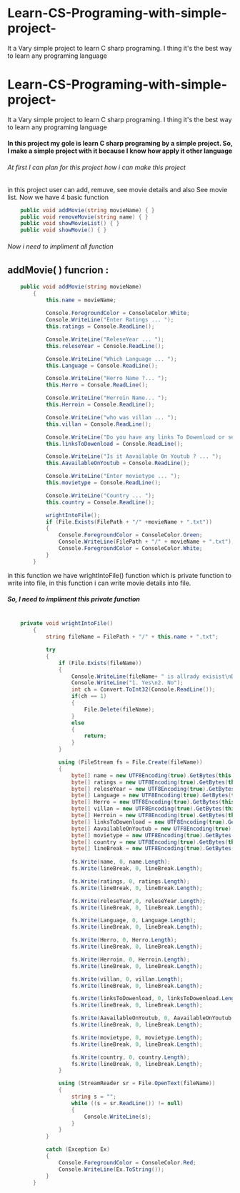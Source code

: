 # Learn-CS-Programing-with-simple-project-
It a Vary simple project to learn C sharp programing. I thing it's the best way to learn any programing language


# Learn-CS-Programing-with-simple-project-
It a Vary simple project to learn C sharp programing. I thing it's the best way to learn any programing language

#### In this project my gole is learn C sharp programing by a simple project. So, I make a simple project with it because I know how apply it other language

###### At first I can plan for this project how i can make this project
in this project user can add, remuve, see movie details and also See movie list. Now we have 4 basic function 
```csharp 
    public void addMovie(string movieName) { }
    public void removeMovie(string name) { } 
    public void showMovieList() { }
    public void showMovie() { } 
```

###### Now i need to impliment all function 

   ## addMovie( )  funcrion : 
   
```csharp
    public void addMovie(string movieName)
        {
            this.name = movieName;
            
            Console.ForegroundColor = ConsoleColor.White;
            Console.WriteLine("Enter Ratings ... ");
            this.ratings = Console.ReadLine();

            Console.WriteLine("ReleseYear ... ");
            this.releseYear = Console.ReadLine();

            Console.WriteLine("Which Language ... ");
            this.Language = Console.ReadLine();

            Console.WriteLine("Herro Name ?... ");
            this.Herro = Console.ReadLine();

            Console.WriteLine("Herroin Name... ");
            this.Herroin = Console.ReadLine();

            Console.WriteLine("who was villan ... ");
            this.villan = Console.ReadLine();

            Console.WriteLine("Do you have any links To Dowenload or see this movie... ");
            this.linksToDowenload = Console.ReadLine();

            Console.WriteLine("Is it Aavailable On Youtub ? ... ");
            this.AavailableOnYoutub = Console.ReadLine();

            Console.WriteLine("Enter movietype ... ");
            this.movietype = Console.ReadLine();

            Console.WriteLine("Country ... ");
            this.country = Console.ReadLine();

            wrightIntoFile();
            if (File.Exists(FilePath + "/" +movieName + ".txt"))
            {
                Console.ForegroundColor = ConsoleColor.Green;
                Console.WriteLine(FilePath + "/" + movieName + ".txt");
                Console.ForegroundColor = ConsoleColor.White;
            }
        }
```

in this function we have wrightIntoFile() function which is private function to write into file, in this function i can write movie details into file.

##### So, I need to impliment this private function
#
```csharp
    private void wrightIntoFile()
        {
            string fileName = FilePath + "/" + this.name + ".txt";

            try
            {
                if (File.Exists(fileName))
                {
                    Console.WriteLine(fileName+ " is allrady exisist\nDo you want to update it?");
                    Console.WriteLine("1. Yes\n2. No");
                    int ch = Convert.ToInt32(Console.ReadLine());
                    if(ch == 1)
                    {
                        File.Delete(fileName);
                    }
                    else
                    {
                        return;
                    }
                }

                using (FileStream fs = File.Create(fileName))
                {   
                    byte[] name = new UTF8Encoding(true).GetBytes(this.name);
                    byte[] ratings = new UTF8Encoding(true).GetBytes(this.ratings);
                    byte[] releseYear = new UTF8Encoding(true).GetBytes(this.releseYear);
                    byte[] Language = new UTF8Encoding(true).GetBytes(this.Language);
                    byte[] Herro = new UTF8Encoding(true).GetBytes(this.Herro);
                    byte[] villan = new UTF8Encoding(true).GetBytes(this.villan);
                    byte[] Herroin = new UTF8Encoding(true).GetBytes(this.Herroin);
                    byte[] linksToDowenload = new UTF8Encoding(true).GetBytes(this.linksToDowenload);
                    byte[] AavailableOnYoutub = new UTF8Encoding(true).GetBytes(this.AavailableOnYoutub);
                    byte[] movietype = new UTF8Encoding(true).GetBytes(this.movietype);
                    byte[] country = new UTF8Encoding(true).GetBytes(this.country);
                    byte[] lineBreak = new UTF8Encoding(true).GetBytes("\n");
                    
                    fs.Write(name, 0, name.Length);
                    fs.Write(lineBreak, 0, lineBreak.Length);

                    fs.Write(ratings, 0, ratings.Length);
                    fs.Write(lineBreak, 0, lineBreak.Length);

                    fs.Write(releseYear,0, releseYear.Length);
                    fs.Write(lineBreak, 0, lineBreak.Length);

                    fs.Write(Language, 0, Language.Length);
                    fs.Write(lineBreak, 0, lineBreak.Length);

                    fs.Write(Herro, 0, Herro.Length);
                    fs.Write(lineBreak, 0, lineBreak.Length);

                    fs.Write(Herroin, 0, Herroin.Length);
                    fs.Write(lineBreak, 0, lineBreak.Length);

                    fs.Write(villan, 0, villan.Length);
                    fs.Write(lineBreak, 0, lineBreak.Length);

                    fs.Write(linksToDowenload, 0, linksToDowenload.Length);
                    fs.Write(lineBreak, 0, lineBreak.Length);

                    fs.Write(AavailableOnYoutub, 0, AavailableOnYoutub.Length);
                    fs.Write(lineBreak, 0, lineBreak.Length);

                    fs.Write(movietype, 0, movietype.Length);
                    fs.Write(lineBreak, 0, lineBreak.Length);

                    fs.Write(country, 0, country.Length);
                    fs.Write(lineBreak, 0, lineBreak.Length);
                }

                using (StreamReader sr = File.OpenText(fileName))
                {
                    string s = "";
                    while ((s = sr.ReadLine()) != null)
                    {
                        Console.WriteLine(s);
                    }
                }
            }

            catch (Exception Ex)
            {
                Console.ForegroundColor = ConsoleColor.Red;
                Console.WriteLine(Ex.ToString());
            }
        }
```



